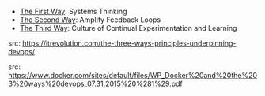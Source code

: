 * [The First Way](3-ways/1st-way.md):  Systems Thinking
* [The Second Way](3-ways/2nd-way.md):  Amplify Feedback Loops
* [The Third Way](3-ways/3rd-way.md):  Culture of Continual Experimentation and Learning

src:  https://itrevolution.com/the-three-ways-principles-underpinning-devops/

src:  https://www.docker.com/sites/default/files/WP_Docker%20and%20the%203%20ways%20devops_07.31.2015%20%281%29.pdf
